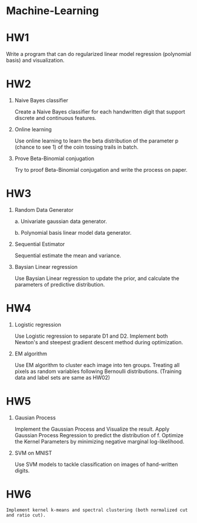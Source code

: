 ﻿# Machine-Learning
# HW1
Write a program that can do regularized linear model regression (polynomial basis) and visualization.
# HW2
1. Naive Bayes classifier

    Create a Naive Bayes classifier for each handwritten digit that support discrete and continuous features.

2. Online learning

    Use online learning to learn the beta distribution of the parameter p (chance to see 1) of the coin tossing trails in batch.

3. Prove Beta-Binomial conjugation

    Try to proof Beta-Binomial conjugation and write the process on paper.
# HW3
1. Random Data Generator

    a. Univariate gaussian data generator.
    
    b. Polynomial basis linear model data generator.

2. Sequential Estimator

    Sequential estimate the mean and variance.

3. Baysian Linear regression

    Use Baysian Linear regression to update the prior, and calculate the parameters of predictive distribution.
# HW4
1. Logistic regression

    Use Logistic regression to separate D1 and D2. Implement both Newton's and steepest gradient descent method during optimization.

2. EM algorithm

    Use EM algorithm to cluster each image into ten groups. Treating all pixels as random variables
following Bernoulli distributions. (Training data and label sets are same as HW02)
# HW5
1. Gausian Process

    Implement the Gaussian Process and Visualize the result. Apply Gaussian Process Regression to predict the distribution of f. Optimize the Kernel Parameters by minimizing negative marginal log-likelihood.

2. SVM on MNIST

    Use SVM models to tackle classification on images of hand-written digits.
# HW6
    Implement kernel k-means and spectral clustering (both normalized cut and ratio cut).
